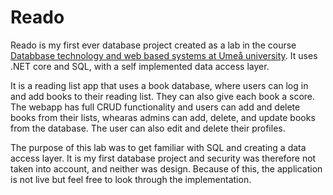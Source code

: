 # Reado
Reado is my first ever database project created as a lab in the course [Databbase technology and web based systems at Umeå university](https://www.umu.se/utbildning/kurser/databasteknik-och-webbaserade-system/). It uses .NET core and SQL, with a self implemented data access layer. 

It is a reading list app that uses a book database, where users can log in and add books to their reading list. They can also give each book a score. The webapp has full CRUD functionality and users can add and delete books from their lists, whearas admins can add, delete, and update books from the database. The user can also edit and delete their profiles. 

The purpose of this lab was to get familiar with SQL and creating a data access layer. It is my first database project and security was therefore not taken into account, and neither was design. Because of this, the application is not live but feel free to look through the implementation. 


##
